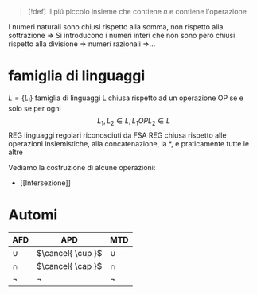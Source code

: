 >[!def]
>Il piú piccolo insieme che contiene $n$ e contiene l'operazione


I numeri naturali sono chiusi rispetto alla somma, non rispetto alla sottrazione => Si introducono i numeri interi che non sono peró chiusi rispetto alla divisione => numeri razionali =>...

# famiglia di linguaggi
$L = \{L_i\}$ famiglia di linguaggi
L chiusa rispetto ad un operazione OP se e solo se per ogni
$$
L_{1},L_{2} \in L, L_{1} OP L_{2} \in L
$$
REG linguaggi regolari riconosciuti da FSA
REG chiusa rispetto alle operazioni insiemistiche, alla concatenazione, la $*$, e praticamente tutte le altre 

Vediamo la costruzione di alcune operazioni:
- [[Intersezione]]


# Automi

AFD | APD | MTD
--- | --- | ---
$\cup$ | $\cancel{ \cup }$ | $\cup$
$\cap$ | $\cancel{ \cap }$ | $\cap$
$\neg$ | $\neg$ | $\neg$

